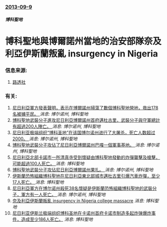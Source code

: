 ### [2013-09-9](/news/2013/09/9/index.md)

##### 博科聖地
#  博科聖地與博爾諾州當地的治安部隊奈及利亞伊斯蘭叛亂 insurgency in Nigeria




### 信息来源:

1. [路透社](http://www.reuters.com/article/2013/09/09/us-nigeria-bokoharam-idUSBRE9880EY20130909)

### 有关:

1. [尼日利亞軍方發表聲明，表示在博爾諾州掃蕩了數個博科聖地營地，救出178名被擄平民。 ](/zh/news/2015/08/2/尼日利亞軍方發表聲明-表示在博爾諾州掃蕩了數個博科聖地營地-救出178名被擄平民.md) _消息: 博尔诺州, 博科聖地_
2. [ 博科聖地武裝分子進攻尼日利亞博爾諾州首府邁杜古里，武裝分子與守軍總計有超過200人陣亡。 ](/zh/news/2015/01/25/博科聖地武裝分子進攻尼日利亞博爾諾州首府邁杜古里-武裝分子與守軍總計有超過200人陣亡.md) _消息: 博尔诺州, 博科聖地_
3. [ 尼日利亚极端组织“博科圣地”在该国博尔诺州进行了大屠杀，死亡人数超过2000。 ](/zh/news/2015/01/9/尼日利亚极端组织-博科圣地-在该国博尔诺州进行了大屠杀-死亡人数超过2000.md) _消息: 博尔诺州, 博科聖地_
4. [ 博科聖地武裝分子攻佔了尼日利亞博爾諾州巴嘎一個軍事基地。 ](/zh/news/2015/01/3/博科聖地武裝分子攻佔了尼日利亞博爾諾州巴嘎一個軍事基地.md) _消息: 博尔诺州, 博科聖地_
5. [尼日利亞北部卡諾市一所清真寺受到懷疑由博科聖地發動的炸彈襲擊及槍擊，可能超過100人死亡。 ](/zh/news/2014/11/28/尼日利亞北部卡諾市一所清真寺受到懷疑由博科聖地發動的炸彈襲擊及槍擊-可能超過100人死亡.md) _消息: 博科聖地_
6. [博科聖地武裝分子攻佔尼日利亞博爾諾州果扎。 ](/zh/news/2014/08/6/博科聖地武裝分子攻佔尼日利亞博爾諾州果扎.md) _消息: 博尔诺州, 博科聖地_
7. [伊斯蘭恐怖組織博科聖地在尼日利亞東北部城市邁杜古里引爆汽車炸彈，至少17人死亡。 ](/zh/news/2014/01/14/伊斯蘭恐怖組織博科聖地在尼日利亞東北部城市邁杜古里引爆汽車炸彈-至少17人死亡.md) _消息: 博科聖地_
8. [尼日利亞軍方在博尔诺州殺死38名懷疑是伊斯蘭恐怖組織博科聖地的武裝分子，軍方有一人死亡。 ](/zh/news/2014/01/9/尼日利亞軍方在博尔诺州殺死38名懷疑是伊斯蘭恐怖組織博科聖地的武裝分子-軍方有一人死亡.md) _消息: 博尔诺州, 博科聖地_
9. [ 奈及利亞伊斯蘭叛亂 insurgency in Nigeria college massacre](/zh/news/2013/09/29/奈及利亞伊斯蘭叛亂-insurgency-in-Nigeria-college-massacre.md) _消息: 博科聖地_
10. [ 尼日利亚伊斯兰极端组织博科圣地在卡诺州首府卡诺市制造多起炸弹爆炸事件，造成至少186人死亡。](/zh/news/2012/01/20/尼日利亚伊斯兰极端组织博科圣地在卡诺州首府卡诺市制造多起炸弹爆炸事件-造成至少186人死亡.md) _消息: 博科聖地_
